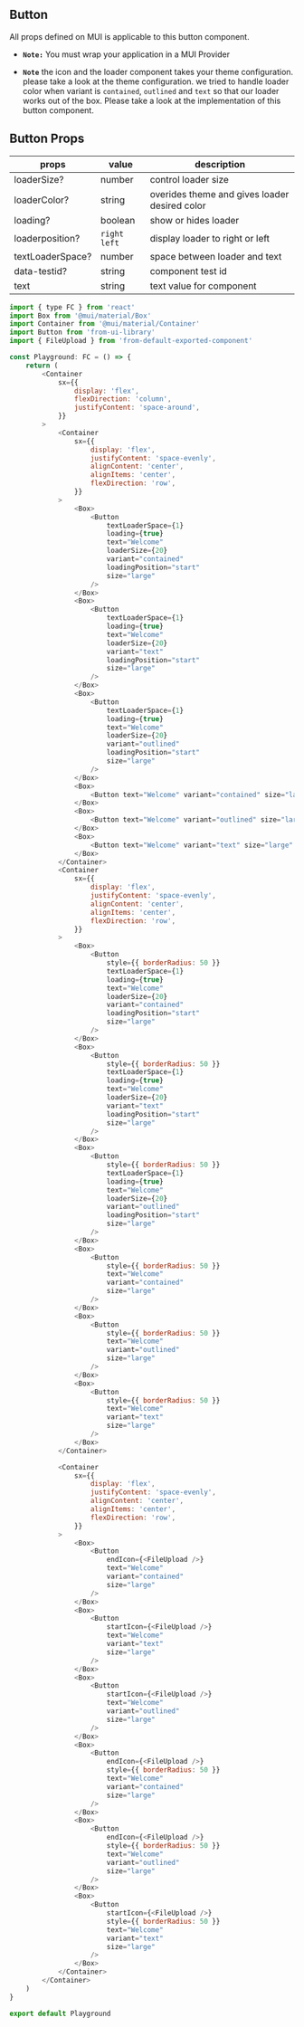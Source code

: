 ## Button

All props defined on MUI is applicable to this button component.

-   **`Note:`** You must wrap your application in a MUI Provider

-   **`Note`** the icon and the loader component takes your theme configuration. please take a look at the theme configuration. we tried to handle loader color when variant is `contained`, `outlined` and `text` so that our loader works out of the box. Please take a look at the implementation of this button component.

## Button Props

| props            | value          | description                                   |
| ---------------- | -------------- | --------------------------------------------- |
| loaderSize?      | number         | control loader size                           |
| loaderColor?     | string         | overides theme and gives loader desired color |
| loading?         | boolean        | show or hides loader                          |
| loaderposition?  | `right` `left` | display loader to right or left               |
| textLoaderSpace? | number         | space between loader and text                 |
| data-testid?     | string         | component test id                             |
| text             | string         | text value for component                      |

```js
import { type FC } from 'react'
import Box from '@mui/material/Box'
import Container from '@mui/material/Container'
import Button from 'from-ui-library'
import { FileUpload } from 'from-default-exported-component'

const Playground: FC = () => {
    return (
        <Container
            sx={{
                display: 'flex',
                flexDirection: 'column',
                justifyContent: 'space-around',
            }}
        >
            <Container
                sx={{
                    display: 'flex',
                    justifyContent: 'space-evenly',
                    alignContent: 'center',
                    alignItems: 'center',
                    flexDirection: 'row',
                }}
            >
                <Box>
                    <Button
                        textLoaderSpace={1}
                        loading={true}
                        text="Welcome"
                        loaderSize={20}
                        variant="contained"
                        loadingPosition="start"
                        size="large"
                    />
                </Box>
                <Box>
                    <Button
                        textLoaderSpace={1}
                        loading={true}
                        text="Welcome"
                        loaderSize={20}
                        variant="text"
                        loadingPosition="start"
                        size="large"
                    />
                </Box>
                <Box>
                    <Button
                        textLoaderSpace={1}
                        loading={true}
                        text="Welcome"
                        loaderSize={20}
                        variant="outlined"
                        loadingPosition="start"
                        size="large"
                    />
                </Box>
                <Box>
                    <Button text="Welcome" variant="contained" size="large" />
                </Box>
                <Box>
                    <Button text="Welcome" variant="outlined" size="large" />
                </Box>
                <Box>
                    <Button text="Welcome" variant="text" size="large" />
                </Box>
            </Container>
            <Container
                sx={{
                    display: 'flex',
                    justifyContent: 'space-evenly',
                    alignContent: 'center',
                    alignItems: 'center',
                    flexDirection: 'row',
                }}
            >
                <Box>
                    <Button
                        style={{ borderRadius: 50 }}
                        textLoaderSpace={1}
                        loading={true}
                        text="Welcome"
                        loaderSize={20}
                        variant="contained"
                        loadingPosition="start"
                        size="large"
                    />
                </Box>
                <Box>
                    <Button
                        style={{ borderRadius: 50 }}
                        textLoaderSpace={1}
                        loading={true}
                        text="Welcome"
                        loaderSize={20}
                        variant="text"
                        loadingPosition="start"
                        size="large"
                    />
                </Box>
                <Box>
                    <Button
                        style={{ borderRadius: 50 }}
                        textLoaderSpace={1}
                        loading={true}
                        text="Welcome"
                        loaderSize={20}
                        variant="outlined"
                        loadingPosition="start"
                        size="large"
                    />
                </Box>
                <Box>
                    <Button
                        style={{ borderRadius: 50 }}
                        text="Welcome"
                        variant="contained"
                        size="large"
                    />
                </Box>
                <Box>
                    <Button
                        style={{ borderRadius: 50 }}
                        text="Welcome"
                        variant="outlined"
                        size="large"
                    />
                </Box>
                <Box>
                    <Button
                        style={{ borderRadius: 50 }}
                        text="Welcome"
                        variant="text"
                        size="large"
                    />
                </Box>
            </Container>

            <Container
                sx={{
                    display: 'flex',
                    justifyContent: 'space-evenly',
                    alignContent: 'center',
                    alignItems: 'center',
                    flexDirection: 'row',
                }}
            >
                <Box>
                    <Button
                        endIcon={<FileUpload />}
                        text="Welcome"
                        variant="contained"
                        size="large"
                    />
                </Box>
                <Box>
                    <Button
                        startIcon={<FileUpload />}
                        text="Welcome"
                        variant="text"
                        size="large"
                    />
                </Box>
                <Box>
                    <Button
                        startIcon={<FileUpload />}
                        text="Welcome"
                        variant="outlined"
                        size="large"
                    />
                </Box>
                <Box>
                    <Button
                        endIcon={<FileUpload />}
                        style={{ borderRadius: 50 }}
                        text="Welcome"
                        variant="contained"
                        size="large"
                    />
                </Box>
                <Box>
                    <Button
                        endIcon={<FileUpload />}
                        style={{ borderRadius: 50 }}
                        text="Welcome"
                        variant="outlined"
                        size="large"
                    />
                </Box>
                <Box>
                    <Button
                        startIcon={<FileUpload />}
                        style={{ borderRadius: 50 }}
                        text="Welcome"
                        variant="text"
                        size="large"
                    />
                </Box>
            </Container>
        </Container>
    )
}

export default Playground
```
